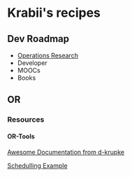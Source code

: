 # Krabii's recipes

## Dev Roadmap

* [Operations Research](#or)
* Developer
* MOOCs
* Books

## OR

### Resources

#### OR-Tools

[Awesome Documentation from d-krupke](https://d-krupke.github.io/cpsat-primer/)

[Schedulling Example](https://pganalyze.com/blog/a-practical-introduction-to-constraint-programming-using-cp-sat)